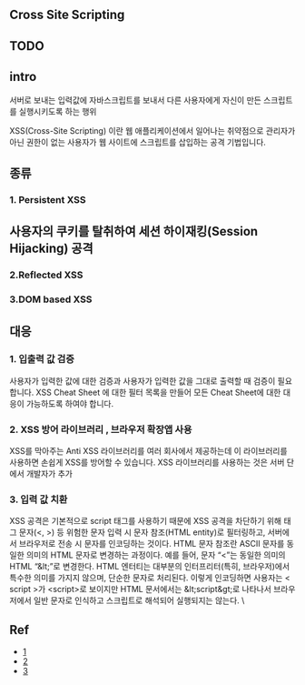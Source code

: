 ## Cross Site Scripting

## TODO

## intro
서버로 보내는 입력값에 자바스크립트를 보내서 다른 사용자에게 자신이 만든 스크립트를 실행시키도록 하는 행위  

XSS(Cross-Site Scripting) 이란 웹 애플리케이션에서 일어나는 취약점으로 관리자가 아닌 권한이 없는 사용자가 웹 사이트에 스크립트를 삽입하는 공격 기법입니다. 


## 종류


### 1. Persistent XSS

사용자의 쿠키를 탈취하여 세션 하이재킹(Session Hijacking) 공격
- 
### 2.Reflected XSS 


### 3.DOM based XSS


## 대응

### 1. 입출력 값 검증
 사용자가 입력한 값에 대한 검증과 사용자가 입력한 값을 그대로 출력할 때 검증이 필요 합니다. XSS Cheat Sheet 에 대한 필터 목록을 만들어 모든 Cheat Sheet에 대한 대응이 가능하도록 하여야 합니다.

### 2. XSS 방어 라이브러리 , 브라우저 확장앱 사용
XSS를 막아주는 Anti XSS 라이브러리를 여러 회사에서 제공하는데 이 라이브러리를 사용하면 손쉽게 XSS를 방어할 수 있습니다. XSS 라이브러리를 사용하는 것은 서버 단에서 개발자가 추가


### 3. 입력 값 치환
XSS 공격은 기본적으로 script 태그를 사용하기 때문에 XSS 공격을 차단하기 위해 태그 문자(<, >) 등 위험한 문자 입력 시 문자 참조(HTML entity)로 필터링하고, 서버에서 브라우저로 전송 시 문자를 인코딩하는 것이다. HTML 문자 참조란 ASCII 문자를 동일한 의미의 HTML 문자로 변경하는 과정이다. 예를 들어, 문자 “<”는 동일한 의미의 HTML “\&lt;”로 변경한다. HTML 엔터티는 대부분의 인터프리터(특히, 브라우저)에서 특수한 의미를 가지지 않으며, 단순한 문자로 처리된다. 이렇게 인코딩하면 사용자는 \< script \>가 \<script\>로 보이지만 HTML 문서에서는 \&lt;script\&gt;로 나타나서 브라우저에서 일반 문자로 인식하고 스크립트로 해석되어 실행되지는 않는다.
\


## Ref
- [1](https://365ok.co.kr/tj/okdown/6750)
- [2](https://noirstar.tistory.com/266)
- [3](http://blog.plura.io/?p=7614)